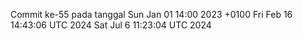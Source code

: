 Commit ke-55 pada tanggal Sun Jan 01 14:00 2023 +0100
Fri Feb 16 14:43:06 UTC 2024
Sat Jul  6 11:23:04 UTC 2024
